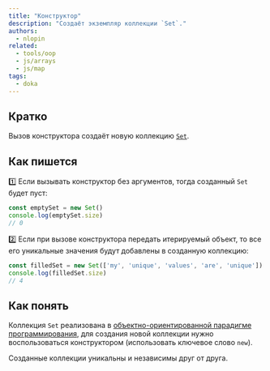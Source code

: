 ```yaml
---
title: "Конструктор"
description: "Создаёт экземпляр коллекции `Set`."
authors:
  - nlopin
related:
  - tools/oop
  - js/arrays
  - js/map
tags:
  - doka
---
```


## Кратко

Вызов конструктора создаёт новую коллекцию [`Set`](/js/set/).

## Как пишется

1️⃣ Если вызывать конструктор без аргументов, тогда созданный `Set` будет пуст:

```js
const emptySet = new Set()
console.log(emptySet.size)
// 0
```

2️⃣ Если при вызове конструктора передать итерируемый объект, то все его уникальные значения будут добавлены в созданную коллекцию:

```js
const filledSet = new Set(['my', 'unique', 'values', 'are', 'unique'])
console.log(filledSet.size)
// 4
```

## Как понять

Коллекция `Set` реализована в [объектно-ориентированной парадигме программирования](/tools/oop/), для создания новой коллекции нужно воспользоваться конструктором (использовать ключевое слово `new`).

Созданные коллекции уникальны и независимы друг от друга.
